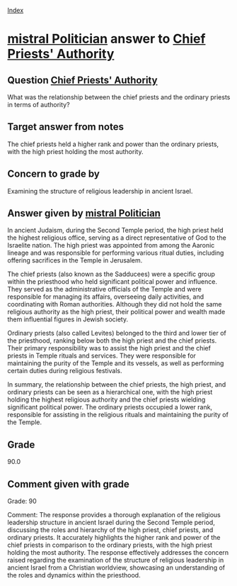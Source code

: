 
[Index](../../index.md)
# [mistral Politician](../../answering_models/mistral_Politician.md) answer to [Chief Priests' Authority](../../questions/Chief_Priests'_Authority.md)

## Question [Chief Priests' Authority](../../questions/Chief_Priests'_Authority.md)
What was the relationship between the chief priests and the ordinary priests in terms of authority?

## Target answer from notes
The chief priests held a higher rank and power than the ordinary priests, with the high priest holding the most authority.

## Concern to grade by
Examining the structure of religious leadership in ancient Israel.

## Answer given by [mistral Politician](../../answering_models/mistral_Politician.md)
 In ancient Judaism, during the Second Temple period, the high priest held the highest religious office, serving as a direct representative of God to the Israelite nation. The high priest was appointed from among the Aaronic lineage and was responsible for performing various ritual duties, including offering sacrifices in the Temple in Jerusalem.

The chief priests (also known as the Sadducees) were a specific group within the priesthood who held significant political power and influence. They served as the administrative officials of the Temple and were responsible for managing its affairs, overseeing daily activities, and coordinating with Roman authorities. Although they did not hold the same religious authority as the high priest, their political power and wealth made them influential figures in Jewish society.

Ordinary priests (also called Levites) belonged to the third and lower tier of the priesthood, ranking below both the high priest and the chief priests. Their primary responsibility was to assist the high priest and the chief priests in Temple rituals and services. They were responsible for maintaining the purity of the Temple and its vessels, as well as performing certain duties during religious festivals.

In summary, the relationship between the chief priests, the high priest, and ordinary priests can be seen as a hierarchical one, with the high priest holding the highest religious authority and the chief priests wielding significant political power. The ordinary priests occupied a lower rank, responsible for assisting in the religious rituals and maintaining the purity of the Temple.

## Grade
90.0

## Comment given with grade
Grade: 90

Comment: The response provides a thorough explanation of the religious leadership structure in ancient Israel during the Second Temple period, discussing the roles and hierarchy of the high priest, chief priests, and ordinary priests. It accurately highlights the higher rank and power of the chief priests in comparison to the ordinary priests, with the high priest holding the most authority. The response effectively addresses the concern raised regarding the examination of the structure of religious leadership in ancient Israel from a Christian worldview, showcasing an understanding of the roles and dynamics within the priesthood.
